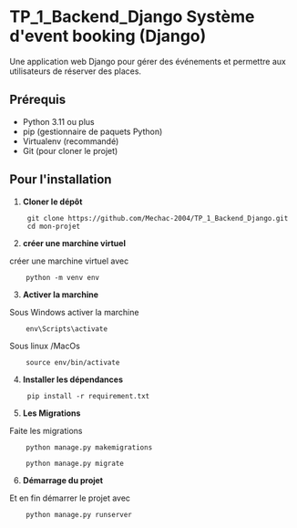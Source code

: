 # TP_1_Backend_Django Système d'event booking (Django)

Une application web Django pour gérer des événements et permettre aux utilisateurs de réserver des places.

## Prérequis

- Python 3.11 ou plus
- pip (gestionnaire de paquets Python)
- Virtualenv (recommandé)
- Git (pour cloner le projet)

## Pour l'installation

1. **Cloner le dépôt**

        git clone https://github.com/Mechac-2004/TP_1_Backend_Django.git
        cd mon-projet

2. **créer une marchine virtuel**

créer une marchine virtuel avec 

        python -m venv env

3. **Activer la marchine**

Sous Windows activer la marchine

        env\Scripts\activate

Sous linux /MacOs

        source env/bin/activate

4. **Installer les dépendances**

        pip install -r requirement.txt

5. **Les Migrations**

Faite les migrations

        python manage.py makemigrations

        python manage.py migrate

6. **Démarrage du projet**

Et en fin démarrer le projet avec 

        python manage.py runserver  
